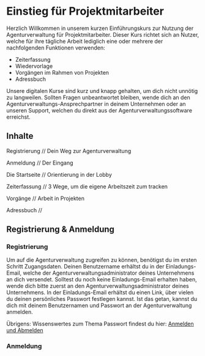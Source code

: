 # Einstieg für Projektmitarbeiter

Herzlich Willkommen in unserem kurzen Einführungskurs zur Nutzung der Agenturverwaltung für Projektmitarbeiter. Dieser Kurs richtet sich an Nutzer, welche für ihre tägliche Arbeit lediglich eine oder mehrere der nachfolgenden Funktionen verwenden: 

* Zeiterfassung
* Wiedervorlage
* Vorgängen im Rahmen von Projekten
* Adressbuch

Unsere digitalen Kurse sind kurz und knapp gehalten, um dich nicht unnötig zu langweilen. Sollten Fragen unbeantwortet bleiben, wende dich an den Agenturverwaltungs-Ansprechpartner in deinem Unternehmen oder an unseren Support, welchen du direkt aus der Agenturverwaltungssoftware erreichst.

## Inhalte

Registrierung // Dein Weg zur Agenturverwaltung 

Anmeldung // Der Eingang

Die Startseite // Orientierung in der Lobby

Zeiterfassung // 3 Wege, um die eigene Arbeitszeit zum tracken

Vorgänge // Arbeit in Projekten

Adressbuch // 

## 

## 

## Registrierung & Anmeldung

### Registrierung

Um auf die Agenturverwaltung zugreifen zu können, benötigst du im ersten Schritt Zugangsdaten. Deinen Benutzername erhältst du in der Einladungs-Email, welche der Agenturverwaltungsadministrator deines Unternehmens an dich versendet. Solltest du noch keine Einladungs-Email erhalten haben, wende dich bitte zuerst an den Agenturverwaltungsadministrator deines Unternehmens. In der Einladungs-Email erhältst du einen Link, über vielen du deinen persönliches Passwort festlegen kannst. Ist das getan, kannst du dich mit deinem Benutzernamen und Passwort an der Agenturverwaltung anmelden.

Übrigens: Wissenswertes zum Thema Passwort findest du hier: [Anmelden und Abmelden](am-system-anmelden.md#wissenswertes-zu-passwoertern)

### Anmeldung



